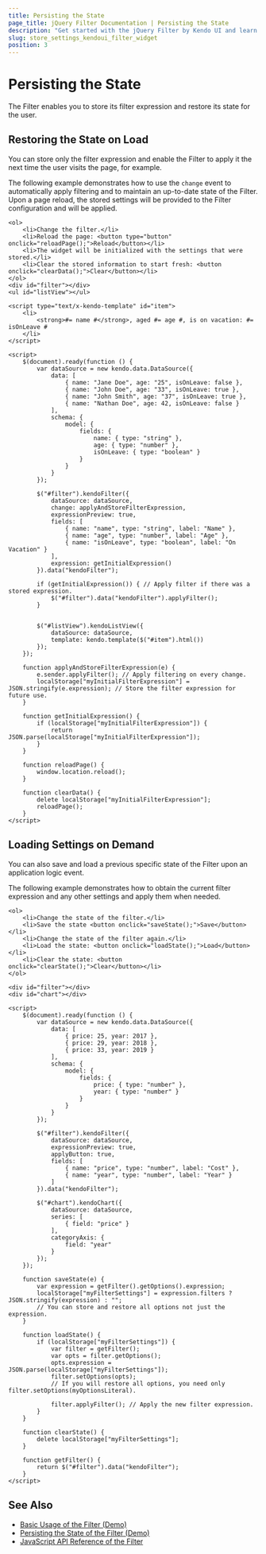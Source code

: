 ```yaml
---
title: Persisting the State
page_title: jQuery Filter Documentation | Persisting the State
description: "Get started with the jQuery Filter by Kendo UI and learn how to save and restore its state, options, and filter expression."
slug: store_settings_kendoui_filter_widget
position: 3
---
```


# Persisting the State

The Filter enables you to store its filter expression and restore its state for the user.

## Restoring the State on Load

You can store only the filter expression and enable the Filter to apply it the next time the user visits the page, for example.

The following example demonstrates how to use the `change` event to automatically apply filtering and to maintain an up-to-date state of the Filter. Upon a page reload, the stored settings will be provided to the Filter configuration and will be applied.

```dojo
<ol>
    <li>Change the filter.</li>
    <li>Reload the page: <button type="button" onclick="reloadPage();">Reload</button></li>
    <li>The widget will be initialized with the settings that were stored.</li>
    <li>Clear the stored information to start fresh: <button onclick="clearData();">Clear</button></li>
</ol>
<div id="filter"></div>
<ul id="listView"></ul>

<script type="text/x-kendo-template" id="item">
    <li>
        <strong>#= name #</strong>, aged #= age #, is on vacation: #= isOnLeave #
    </li>
</script>

<script>
    $(document).ready(function () {
        var dataSource = new kendo.data.DataSource({
            data: [
                { name: "Jane Doe", age: "25", isOnLeave: false },
                { name: "John Doe", age: "33", isOnLeave: true },
                { name: "John Smith", age: "37", isOnLeave: true },
                { name: "Nathan Doe", age: 42, isOnLeave: false }
            ],
            schema: {
                model: {
                    fields: {
                        name: { type: "string" },
                        age: { type: "number" },
                        isOnLeave: { type: "boolean" }
                    }
                }
            }
        });

        $("#filter").kendoFilter({
            dataSource: dataSource,
            change: applyAndStoreFilterExpression,
            expressionPreview: true,
            fields: [
                { name: "name", type: "string", label: "Name" },
                { name: "age", type: "number", label: "Age" },
                { name: "isOnLeave", type: "boolean", label: "On Vacation" }
            ],
            expression: getInitialExpression()
        }).data("kendoFilter");

        if (getInitialExpression()) { // Apply filter if there was a stored expression.
            $("#filter").data("kendoFilter").applyFilter();
        }


        $("#listView").kendoListView({
            dataSource: dataSource,
            template: kendo.template($("#item").html())
        });
    });

    function applyAndStoreFilterExpression(e) {
        e.sender.applyFilter(); // Apply filtering on every change.
        localStorage["myInitialFilterExpression"] = JSON.stringify(e.expression); // Store the filter expression for future use.
    }

    function getInitialExpression() {
        if (localStorage["myInitialFilterExpression"]) {
            return JSON.parse(localStorage["myInitialFilterExpression"]);
        }
    }

    function reloadPage() {
        window.location.reload();
    }

    function clearData() {
        delete localStorage["myInitialFilterExpression"];
        reloadPage();
    }
</script>
```

## Loading Settings on Demand

You can also save and load a previous specific state of the Filter upon an application logic event.

The following example demonstrates how to obtain the current filter expression and any other settings and apply them when needed.

```dojo
<ol>
    <li>Change the state of the filter.</li>
    <li>Save the state <button onclick="saveState();">Save</button></li>
    <li>Change the state of the filter again.</li>
    <li>Load the state: <button onclick="loadState();">Load</button></li>
    <li>Clear the state: <button onclick="clearState();">Clear</button></li>
</ol>

<div id="filter"></div>
<div id="chart"></div>

<script>
    $(document).ready(function () {
        var dataSource = new kendo.data.DataSource({
            data: [
                { price: 25, year: 2017 },
                { price: 29, year: 2018 },
                { price: 33, year: 2019 }
            ],
            schema: {
                model: {
                    fields: {
                        price: { type: "number" },
                        year: { type: "number" }
                    }
                }
            }
        });

        $("#filter").kendoFilter({
            dataSource: dataSource,
            expressionPreview: true,
            applyButton: true,
            fields: [
                { name: "price", type: "number", label: "Cost" },
                { name: "year", type: "number", label: "Year" }
            ]
        }).data("kendoFilter");

        $("#chart").kendoChart({
            dataSource: dataSource,
            series: [
                { field: "price" }
            ],
            categoryAxis: {
                field: "year"
            }
        });
    });

    function saveState(e) {
        var expression = getFilter().getOptions().expression;
        localStorage["myFilterSettings"] = expression.filters ? JSON.stringify(expression) : "";
        // You can store and restore all options not just the expression.
    }

    function loadState() {
        if (localStorage["myFilterSettings"]) {
            var filter = getFilter();
            var opts = filter.getOptions();
            opts.expression = JSON.parse(localStorage["myFilterSettings"]);
            filter.setOptions(opts);
            // If you will restore all options, you need only filter.setOptions(myOptionsLiteral).

            filter.applyFilter(); // Apply the new filter expression.
        }
    }

    function clearState() {
        delete localStorage["myFilterSettings"];
    }

    function getFilter() {
        return $("#filter").data("kendoFilter");
    }
</script>
```

## See Also

* [Basic Usage of the Filter (Demo)](https://demos.telerik.com/kendo-ui/filter/index)
* [Persisting the State of the Filter (Demo)](https://demos.telerik.com/kendo-ui/filter/persist-state)
* [JavaScript API Reference of the Filter](/api/javascript/ui/filter)
